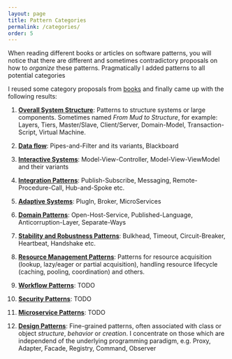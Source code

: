 ```yaml
---
layout: page
title: Pattern Categories
permalink: /categories/
order: 5
---
```



When reading different books or articles on software patterns, you will
notice that there are different and sometimes contradictory proposals
on how to _organize_ these patterns. Pragmatically I added patterns to
all potential categories

I reused some category proposals from [books](/references) and finally came up
with the following results:

1. [**Overall System Structure**](/overall/): Patterns to structure
systems or large components. Sometimes named _From Mud to Structure_, for example: Layers, Tiers, Master/Slave, Client/Server, Domain-Model, Transaction-Script, Virtual Machine.

1. [**Data flow**](/dataflow/):
Pipes-and-Filter and its variants, Blackboard

1. [**Interactive Systems**](/interactive/):  Model-View-Controller, Model-View-ViewModel and their variants

1. [**Integration Patterns**](/integration/):
Publish-Subscribe, Messaging, Remote-Procedure-Call, Hub-and-Spoke etc.

1. [**Adaptive Systems**](/adaptive/):
PlugIn, Broker, MicroServices

1. [**Domain Patterns**](/domain/):
Open-Host-Service, Published-Language, Anticorruption-Layer, Separate-Ways

1. [**Stability and Robustness Patterns**](/stability/):
Bulkhead, Timeout, Circuit-Breaker, Heartbeat, Handshake etc.

1. [**Resource Management Patterns**](/resource_management/): Patterns
for resource acquisition (lookup, lazy/eager or partial acquisition), handling resource lifecycle (caching, pooling, coordination) and others.

1. [**Workflow Patterns**](/workflow/): TODO

1. [**Security Patterns**](/security): TODO

1. [**Microservice Patterns**](/microservices): TODO

1. [**Design Patterns**](/design/): Fine-grained patterns, often associated
with class or object _structure_, _behavior_ or _creation_. I concentrate
on those which are independend of the underlying programming paradigm, e.g.
Proxy, Adapter, Facade, Registry, Command, Observer
